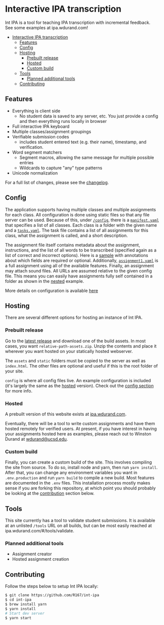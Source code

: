 # Interactive IPA transcription

Int IPA is a tool for teaching IPA transcription with incremental feedback. See some examples at
ipa.wdurand.com!

- [Interactive IPA transcription](#interactive-ipa-transcription)
  - [Features](#features)
  - [Config](#config)
  - [Hosting](#hosting)
    - [Prebuilt release](#prebuilt-release)
    - [Hosted](#hosted)
    - [Custom build](#custom-build)
  - [Tools](#tools)
    - [Planned additional tools](#planned-additional-tools)
  - [Contributing](#contributing)

## Features

* Everything is client side
  * No student data is saved to any server, etc. You just provide a config and then everything runs
    locally in browser
* Full interactive IPA keyboard
* Multiple classes/assignment groupings
* Verifiable submission codes
  * includes student entered text (e.g. their name), timestamp, and verification.
* Word segment matchers
  * Segment macros, allowing the same message for multiple possible entries
  * Wildcards to capture "any" type patterns
* Unicode normalization

For a full list of changes, please see the [changelog](CHANGELOG.md).

## Config

The application supports having multiple classes and multiple assignments for each class. All configuration
is done using static files so that any file server can be used. Because of this, under [`/config`](public/config), there
is a [`manifest.yaml`](public/config/manifest.yaml) that specifies a list of all classes. Each class is a folder with the given name
and a [`tasks.yaml`](public/config/ex-lign101/tasks.yaml). The task file contains a list of all assignments
for this class, what the assignment is called, and a short description.

The assignment file itself contains metadata about the assignment, instructions, and the list
of all words to be transcribed (specified again as a list of correct and incorrect options). Here is
a [sample](public/config/ex-lign101/format.sample.yaml) with annotations about which fields are required
or optional. Additionally, [`assignment1.yaml`](public/config/ex-lign101/assignment1.yaml) is a full
assignment using all of the available features. Finally, an assignment may attach sound files. All URLs
are assumed relative to the given config file. This means you can easily have assignments fully self
contained in a folder as shown in the [nested](public/config/ex-lign101/nested) example.

More details on configuration is available [here](public/config/README.md)

## Hosting

There are several different options for hosting an instance of Int IPA.

### Prebuilt release

Go to the [latest release](https://github.com/R167/int-ipa/releases/tag/latest) and download one of
the build assets. In most cases, you want `relative-path-assets.zip`. Unzip the contents and place
it wherever you want hosted on your statically hosted webserver.

The `assets` and `static` folders must be copied to the server as well as `index.html`. The other
files are optional and useful if this is the root folder of your site.

`config` is where all config files live. An example configuration is included (it's largely the same
as the [hosted](#hosted) version). Check out the [config section](#config) for more info.

### Hosted

A prebuilt version of this website exists at [ipa.wdurand.com](https://ipa.wdurand.com).

Eventually, there will be a tool to write custom assignments and have them hosted remotely for verified
users. At present, if you have interest in having your assignments hosted here as examples,
 please reach out to Winston Durand at wdurand@ucsd.edu.

### Custom build

Finally, you can create a custom build of the site. This involves compiling the site from source. To do
so, install node and yarn, then run `yarn install`. After that, you can change any environment variables
you want in `.env.production` and run `yarn build` to compile a new build. Most features are documented
in the `.env` files. This installation process mostly makes sense if you are forking this repository,
at which point you should probably be looking at the [contribution](#contributing) section below.

## Tools

This site currently has a tool to validate student submissions. It is available at an unlisted `/tools`
URL on all builds, but can be most easily reached at ipa.wdurand.com/#/tools/validate.

### Planned additional tools

- Assignment creator
- Hosted assignment creation

## Contributing

Follow the steps below to setup Int IPA locally:

```bash
$ git clone https://github.com/R167/int-ipa
$ cd int-ipa
$ brew install yarn
$ yarn install
# Start dev server
$ yarn start
```
